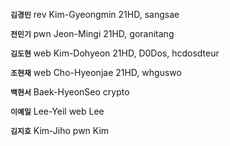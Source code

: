 **`김경민`**
rev
Kim-Gyeongmin
21HD, sangsae

**`전민기`**
pwn
Jeon-Mingi
21HD, goranitang

**`김도현`**
web
Kim-Dohyeon
21HD, D0Dos, hcdosdteur

**`조현재`**
web
Cho-Hyeonjae
21HD, whguswo

**`백현서`**
Baek-HyeonSeo
crypto

**`이예일`**
Lee-Yeil
web
Lee

**`김지호`**
Kim-Jiho
pwn
Kim
